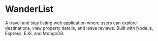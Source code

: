 # WanderList
A travel and stay listing web application where users can explore destinations, view property details, and leave reviews. Built with Node.js, Express, EJS, and MongoDB.
